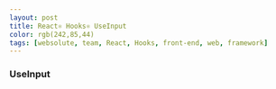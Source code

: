 ```yaml
---
layout: post
title: React⚛ Hooks⚛ UseInput
color: rgb(242,85,44)
tags: [websolute, team, React, Hooks, front-end, web, framework]
---
```


### UseInput
